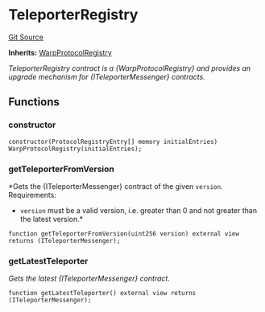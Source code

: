 # TeleporterRegistry
[Git Source](https://github.com/ava-labs/teleporter/blob/4e46f28c075e9bfc858fb8bbe266f5b4cb45a0be/src/Teleporter/upgrades/TeleporterRegistry.sol)

**Inherits:**
[WarpProtocolRegistry](/src/WarpProtocolRegistry.sol/abstract.WarpProtocolRegistry.md)

*TeleporterRegistry contract is a {WarpProtocolRegistry} and provides an upgrade
mechanism for {ITeleporterMessenger} contracts.*


## Functions
### constructor


```solidity
constructor(ProtocolRegistryEntry[] memory initialEntries) WarpProtocolRegistry(initialEntries);
```

### getTeleporterFromVersion

*Gets the {ITeleporterMessenger} contract of the given `version`.
Requirements:
- `version` must be a valid version, i.e. greater than 0 and not greater than the latest version.*


```solidity
function getTeleporterFromVersion(uint256 version) external view returns (ITeleporterMessenger);
```

### getLatestTeleporter

*Gets the latest {ITeleporterMessenger} contract.*


```solidity
function getLatestTeleporter() external view returns (ITeleporterMessenger);
```

